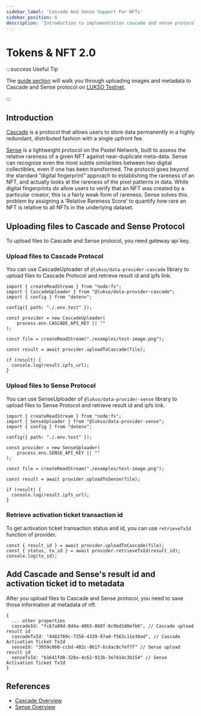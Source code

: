 ```yaml
---
sidebar_label: 'Cascade And Sense Support For NFTs'
sidebar_position: 6
description: 'Introduction to implementation cascade and sense protocol of nfts at LUKSO network'
---
```


# Tokens & NFT 2.0

:::success Useful Tip

The [guide section](../../digital-assets/token/create-lsp7-token.md) will walk you through uploading images and metadata to Cascade and Sense protocol on [LUKSO Testnet](../../../networks/testnet/parameters.md).

:::

## Introduction

[Cascade](https://cascade.pastel.network) is a protocol that allows users to store data permanently in a highly redundant, distributed fashion with a single upfront fee.

[Sense](https://sense.pastel.network) is a lightweight protocol on the Pastel Network, built to assess the relative rareness of a given NFT against near-duplicate meta-data. Sense can recognize even the most subtle similarities between two digital collectibles, even if one has been transformed. The protocol goes beyond the standard “digital fingerprint” approach to establishing the rareness of an NFT, and actually looks at the rareness of the pixel patterns in data. While digital fingerprints do allow users to verify that an NFT was created by a particular creator, this is a fairly weak form of rareness. Sense solves this problem by assigning a ‘Relative Rareness Score’ to quantify how rare an NFT is relative to all NFTs in the underlying dataset.

## Uploading files to Cascade and Sense Protocol

To upload files to Cascade and Sense protocol, you need gateway api key.

### Upload files to Cascade Protocol

You can use CascadeUploader of `@lukso/data-provider-cascade` library to upload files to Cascade Protocol and retrieve result id and ipfs link.

```
import { createReadStream } from "node:fs";
import { CascadeUploader } from "@lukso/data-provider-cascade";
import { config } from "dotenv";

config({ path: "./.env.test" });

const provider = new CascadeUploader(
	process.env.CASCADE_API_KEY || ""
);

const file = createReadStream("./examples/test-image.png");

const result = await provider.uploadToCascade(file);

if (result) {
  console.log(result.ipfs_url);
}
```

### Upload files to Sense Protocol

You can use SenseUploader of `@lukso/data-provider-sense` library to upload files to Sense Protocol and retrieve result id and ipfs link.

```
import { createReadStream } from "node:fs";
import { SenseUploader } from "@lukso/data-provider-sense";
import { config } from "dotenv";

config({ path: "./.env.test" });

const provider = new SenseUploader(
	process.env.SENSE_API_KEY || ""
);

const file = createReadStream("./examples/test-image.png");

const result = await provider.uploadToSense(file);

if (result) {
  console.log(result.ipfs_url);
}
```

### Retrieve activation ticket transaction id

To get activation ticket transaction status and id, you can use `retrieveTxId` function of provider.

```
const { result_id } = await provider.uploadToCascade(file);
const { status, tx_id } = await provider.retrieveTxId(result_id);
console.log(tx_id);
```

## Add Cascade and Sense's result id and activation ticket id to metadata

After you upload files to Cascade and Sense protocol, you need to save those information at metadata of nft.

```
{
  ... other properties
  cascadeId: "fc67a80d-0d4a-4065-868f-8c9bd1d0efb6", // Cascade upload result id
  cascadeTxId: "4482769c-7256-4339-97ad-f563c11e38ad", // Cascade Activation Ticket TxId
  senseId: "3959c860-ccbd-402c-8617-6cdac8cfef7f" // Sense upload result id
  senseTxId: "b1641fd0-328a-4c62-913b-3e7414c3b154" // Sense Activation Ticket TxId
}
```

## References

- [Cascade Overview](https://docs.pastel.network/cascade-protocol/cascade-overview)
- [Sense Overview](https://docs.pastel.network/sense-protocol/master)
